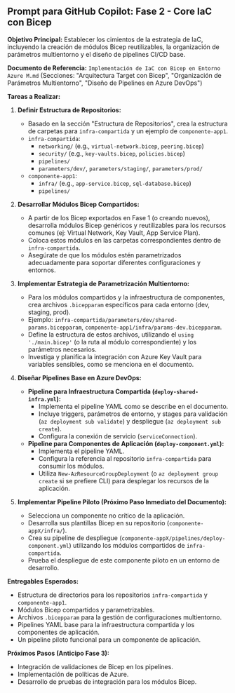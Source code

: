 ## Prompt para GitHub Copilot: Fase 2 - Core IaC con Bicep

**Objetivo Principal:** Establecer los cimientos de la estrategia de IaC, incluyendo la creación de módulos Bicep reutilizables, la organización de parámetros multientorno y el diseño de pipelines CI/CD base.

**Documento de Referencia:** `Implementación de IaC con Bicep en Entorno Azure M.md` (Secciones: "Arquitectura Target con Bicep", "Organización de Parámetros Multientorno", "Diseño de Pipelines en Azure DevOps")

**Tareas a Realizar:**

1.  **Definir Estructura de Repositorios:**
    *   Basado en la sección "Estructura de Repositorios", crea la estructura de carpetas para `infra-compartida` y un ejemplo de `componente-app1`.
    *   `infra-compartida`:
        *   `networking/` (e.g., `virtual-network.bicep`, `peering.bicep`)
        *   `security/` (e.g., `key-vaults.bicep`, `policies.bicep`)
        *   `pipelines/`
        *   `parameters/dev/`, `parameters/staging/`, `parameters/prod/`
    *   `componente-app1`:
        *   `infra/` (e.g., `app-service.bicep`, `sql-database.bicep`)
        *   `pipelines/`

2.  **Desarrollar Módulos Bicep Compartidos:**
    *   A partir de los Bicep exportados en Fase 1 (o creando nuevos), desarrolla módulos Bicep genéricos y reutilizables para los recursos comunes (ej: Virtual Network, Key Vault, App Service Plan).
    *   Coloca estos módulos en las carpetas correspondientes dentro de `infra-compartida`.
    *   Asegúrate de que los módulos estén parametrizados adecuadamente para soportar diferentes configuraciones y entornos.

3.  **Implementar Estrategia de Parametrización Multientorno:**
    *   Para los módulos compartidos y la infraestructura de componentes, crea archivos `.bicepparam` específicos para cada entorno (dev, staging, prod).
    *   Ejemplo: `infra-compartida/parameters/dev/shared-params.bicepparam`, `componente-app1/infra/params-dev.bicepparam`.
    *   Define la estructura de estos archivos, utilizando el `using './main.bicep'` (o la ruta al módulo correspondiente) y los parámetros necesarios.
    *   Investiga y planifica la integración con Azure Key Vault para variables sensibles, como se menciona en el documento.

4.  **Diseñar Pipelines Base en Azure DevOps:**
    *   **Pipeline para Infraestructura Compartida (`deploy-shared-infra.yml`):**
        *   Implementa el pipeline YAML como se describe en el documento.
        *   Incluye triggers, parámetros de entorno, y stages para validación (`az deployment sub validate`) y despliegue (`az deployment sub create`).
        *   Configura la conexión de servicio (`serviceConnection`).
    *   **Pipeline para Componentes de Aplicación (`deploy-component.yml`):**
        *   Implementa el pipeline YAML.
        *   Configura la referencia al repositorio `infra-compartida` para consumir los módulos.
        *   Utiliza `New-AzResourceGroupDeployment` (o `az deployment group create` si se prefiere CLI) para desplegar los recursos de la aplicación.

5.  **Implementar Pipeline Piloto (Próximo Paso Inmediato del Documento):**
    *   Selecciona un componente no crítico de la aplicación.
    *   Desarrolla sus plantillas Bicep en su repositorio (`componente-appX/infra/`).
    *   Crea su pipeline de despliegue (`componente-appX/pipelines/deploy-component.yml`) utilizando los módulos compartidos de `infra-compartida`.
    *   Prueba el despliegue de este componente piloto en un entorno de desarrollo.

**Entregables Esperados:**
*   Estructura de directorios para los repositorios `infra-compartida` y `componente-app1`.
*   Módulos Bicep compartidos y parametrizables.
*   Archivos `.bicepparam` para la gestión de configuraciones multientorno.
*   Pipelines YAML base para la infraestructura compartida y los componentes de aplicación.
*   Un pipeline piloto funcional para un componente de aplicación.

**Próximos Pasos (Anticipo Fase 3):**
*   Integración de validaciones de Bicep en los pipelines.
*   Implementación de políticas de Azure.
*   Desarrollo de pruebas de integración para los módulos Bicep.
